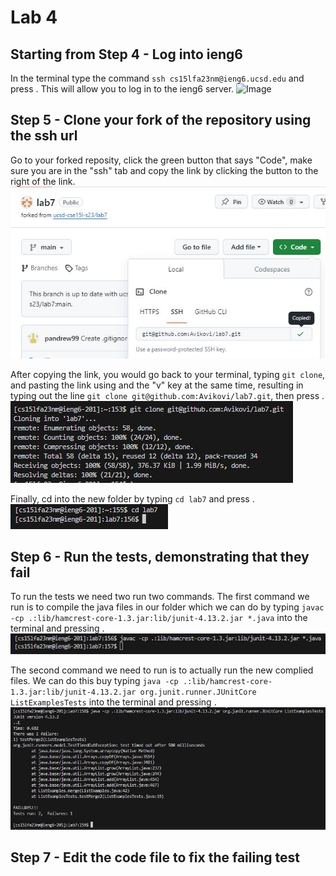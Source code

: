 # Lab 4
## Starting from Step 4 - Log into ieng6
In the terminal type the command `ssh cs15lfa23nm@ieng6.ucsd.edu` and press <enter>. This will allow you to log in to the ieng6 server.
![Image](lab4-images/lab4-1.JPG)

## Step 5 - Clone your fork of the repository using the ssh url
Go to your forked reposity, click the green button that says "Code", make sure you are in the "ssh" tab and copy the link by clicking the button to the right of the link.
![Image](lab4-images/lab4.2.JPG)

After copying the link, you would go back to your terminal, typing `git clone`, and pasting the link using <control> and the "v" key at the same time, resulting in typing out the line `git clone git@github.com:Avikovi/lab7.git`, then press <enter>.
![Image](lab4-images/lab4.3.JPG)

Finally, cd into the new folder by typing `cd lab7` and press <enter>.
![Image](lab4-images/lab4.4.JPG)

## Step 6 - Run the tests, demonstrating that they fail
To run the tests we need two run two commands. The first command we run is to compile the java files in our folder which we can do by typing `javac -cp .:lib/hamcrest-core-1.3.jar:lib/junit-4.13.2.jar *.java` into the terminal and pressing <enter>.
![Image](lab4-images/lab4.5.JPG)

The second command we need to run is to actually run the new complied files. We can do this buy typing `java -cp .:lib/hamcrest-core-1.3.jar:lib/junit-4.13.2.jar org.junit.runner.JUnitCore ListExamplesTests` into the terminal and pressing <enter>.
![Image](lab4-images/lab4.6.JPG)

## Step 7 - Edit the code file to fix the failing test
